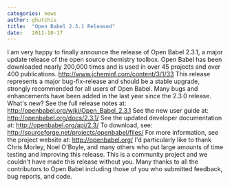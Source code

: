 ```yaml
---
categories: news
author: ghutchis
title:  "Open Babel 2.3.1 Released"
date:   2011-10-17
---
```


I am very happy to finally announce the release of Open Babel 2.3.1, a major update release of the open source chemistry toolbox.
Open Babel has been downloaded nearly 200,000 times and is used in over 45 projects and over 400 publications.
http://www.jcheminf.com/content/3/1/33
This release represents a major bug-fix-release and should be a stable upgrade, strongly recommended for all users of Open Babel. Many bugs and enhancements have been added in the last year since the 2.3.0 release.
What's new? See the full release notes at:
http://openbabel.org/wiki/Open_Babel_2.3.1
See the new user guide at:
http://openbabel.org/docs/2.3.1/
See the updated developer documentation at:
http://openbabel.org/api/2.3/
To download, see:
http://sourceforge.net/projects/openbabel/files/
For more information, see the project website at:
http://openbabel.org/
I'd particularly like to thank Chris Morley, Noel O'Boyle, and many others who put large amounts of time testing and improving this release.
This is a community project and we couldn't have made this release without you. Many thanks to all the contributors to Open Babel including those of you who submitted feedback, bug reports, and code.

